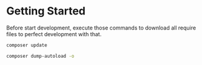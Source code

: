# Getting Started

Before start development, execute those commands to download all require files to perfect development with that.

````bash 
composer update
````

````bash 
composer dump-autoload -o
````